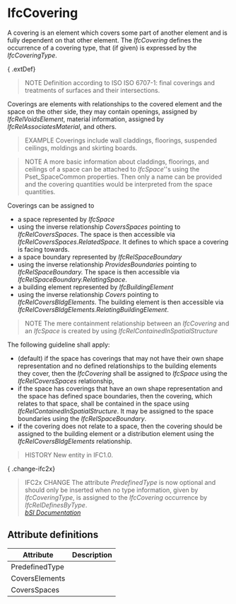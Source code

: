 IfcCovering
===========
A covering is an element which covers some part of another element and is
fully dependent on that other element. The _IfcCovering_ defines the
occurrence of a covering type, that (if given) is expressed by the
_IfcCoveringType_.  
  
{ .extDef}  
> NOTE  Definition according to ISO ISO 6707-1: final coverings and treatments
> of surfaces and their intersections.  
  
Coverings are elements with relationships to the covered element and the space
on the other side, they may contain openings, assigned by
_IfcRelVoidsElement_, material information, assigned by
_IfcRelAssociatesMaterial_, and others.  
  
> EXAMPLE  Coverings include wall claddings, floorings, suspended ceilings,
> moldings and skirting boards.  
  
> NOTE  A more basic information about claddings, floorings, and ceilings of a
> space can be attached to _IfcSpace_''s using the Pset_SpaceCommon
> properties. Then only a name can be provided and the covering quantities
> would be interpreted from the space quantities.  
  
Coverings can be assigned to  
  
* a space represented by _IfcSpace_   
* using the inverse relationship _CoversSpaces_ pointing to _IfcRelCoversSpaces_. The space is then accessible via _IfcRelCoversSpaces.RelatedSpace_. It defines to which space a covering is facing towards.   
* a space boundary represented by _IfcRelSpaceBoundary_   
* using the inverse relationship _ProvidesBoundaries_ pointing to _IfcRelSpaceBoundary._ The space is then accessible via _IfcRelSpaceBoundary.RelatingSpace_.   
* a building element represented by _IfcBuildingElement_   
* using the inverse relationship _Covers_ pointing to _IfcRelCoversBldgElements_. The building element is then accessible via _IfcRelCoversBldgElements.RelatingBuildingElement_.   
  
> NOTE  The mere containment relationship between an _IfcCovering_ and an
> _IfcSpace_ is created by using _IfcRelContainedInSpatialStructure_  
  
The following guideline shall apply:  
  
* (default) if the space has coverings that may not have their own shape representation and no defined relationships to the building elements they cover, then the _IfcCovering_ shall be assigned to _IfcSpace_ using the _IfcRelCoversSpaces_ relationship,  
* if the space has coverings that have an own shape representation and the space has defined space boundaries, then the covering, which relates to that space, shall be contained in the space using _IfcRelContainedInSpatialStructure_. It may be assigned to the space boundaries using the _IfcRelSpaceBoundary_.  
* if the covering does not relate to a space, then the covering should be assigned to the building element or a distribution element using the _IfcRelCoversBldgElements_ relationship.  
  
> HISTORY  New entity in IFC1.0.  
  
{ .change-ifc2x}  
> IFC2x CHANGE  The attribute _PredefinedType_ is now optional and should only
> be inserted when no type information, given by _IfcCoveringType_, is
> assigned to the _IfcCovering_ occurrence by _IfcRelDefinesByType_.  
[ _bSI
Documentation_](https://standards.buildingsmart.org/IFC/DEV/IFC4_2/FINAL/HTML/schema/ifcsharedbldgelements/lexical/ifccovering.htm)


Attribute definitions
---------------------
| Attribute      | Description   |
|----------------|---------------|
| PredefinedType |               |
| CoversElements |               |
| CoversSpaces   |               |

